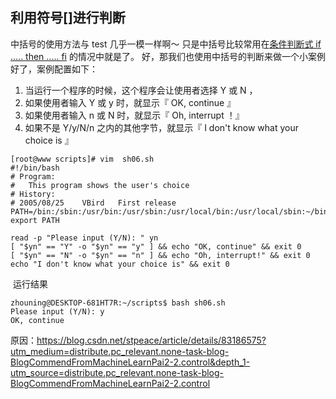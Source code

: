 ## 利用符号[]进行判断

中括号的使用方法与 test 几乎一模一样啊～ 只是中括号比较常用在[条件判断式 if ..... then ..... fi](http://cn.linux.vbird.org/linux_basic/0340bashshell-scripts_3.php#rule) 的情况中就是了。 好，那我们也使用中括号的判断来做一个小案例好了，案例配置如下：

1. 当运行一个程序的时候，这个程序会让使用者选择 Y 或 N ，
2. 如果使用者输入 Y 或 y 时，就显示『 OK, continue 』
3. 如果使用者输入 n 或 N 时，就显示『 Oh, interrupt ！』
4. 如果不是 Y/y/N/n 之内的其他字节，就显示『 I don't know what your choice is 』

```
[root@www scripts]# vim	 sh06.sh
#!/bin/bash
# Program:
# 	This program shows the user's choice
# History:
# 2005/08/25	VBird	First release
PATH=/bin:/sbin:/usr/bin:/usr/sbin:/usr/local/bin:/usr/local/sbin:~/bin
export PATH

read -p "Please input (Y/N): " yn
[ "$yn" == "Y" -o "$yn" == "y" ] && echo "OK, continue" && exit 0
[ "$yn" == "N" -o "$yn" == "n" ] && echo "Oh, interrupt!" && exit 0
echo "I don't know what your choice is" && exit 0
```

​	运行结果

```
zhouning@DESKTOP-681HT7R:~/scripts$ bash sh06.sh
Please input (Y/N): y
OK, continue
```

原因：https://blog.csdn.net/stpeace/article/details/83186575?utm_medium=distribute.pc_relevant.none-task-blog-BlogCommendFromMachineLearnPai2-2.control&depth_1-utm_source=distribute.pc_relevant.none-task-blog-BlogCommendFromMachineLearnPai2-2.control